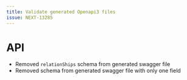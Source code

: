 ```yaml
---
title: Validate generated Openapi3 files
issue: NEXT-13285
---
```

# API
* Removed `relationShips` schema from generated swagger file
* Removed schema from generated swagger file with only one field
